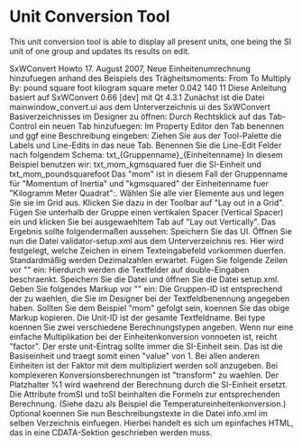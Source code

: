 # Unit Conversion Tool
This unit conversion tool is able to display all present units, one
being the SI unit of one group and updates its results on edit.

SxWConvert Howto
17. August 2007, Neue Einheitenumrechnung hinzufuegen anhand des Beispiels des
    Trägheitsmoments: From To Multiply By: pound square foot kilogram square
meter 0.042 140 11 Diese Anleitung basiert auf SxWConvert 0.66 [dev] mit Qt
4.3.1 Zunächst ist die Datei mainwindow_convert.ui aus dem Unterverzeichnis ui
des SxWConvert Basiverzeichnisses im Designer zu öffnen: Durch Rechtsklick auf
das Tab-Control ein neuen Tab hinzufuegen: Im Property Editor den Tab benennen
und ggf eine Beschreibung eingeben: Ziehen Sie aus der Tool-Palette die Labels
und Line-Edits in das neue Tab. Benennen Sie die Line-Edit Felder nach
folgendem Schema: txt_{Gruppenname}_{Einheitenname} In diesem Beispiel benutzen
wir: txt_mom_kgmsquared fuer die SI-Einheit und txt_mom_poundsquarefoot Das
"mom" ist in diesem Fall der Gruppenname für "Momentum of Inertia" und
"kgmsquared" der Einheitenname fuer "Kilogramm Meter Quadrat":.  Wählen Sie
alle vier Elemente aus und legen Sie sie im Grid aus. Klicken Sie dazu in der
Toolbar auf "Lay out in a Grid".  Fügen Sie unterhalb der Gruppe einen
vertikalen Spacer (Vertical Spacer) ein und klicken Sie bei ausgewaehltem Tab
auf "Lay out Vertically".  Das Ergebnis sollte folgendermaßen aussehen:
Speichern Sie das UI.  Öffnen Sie nun die Datei validator-setup.xml aus dem
Unterverzeichnis res.  Hier wird festgelegt, welche Zeichen in einem
Texteingabefeld vorkommen duerfen. Standardmäßig werden Dezimalzahlen erwartet.
Fügen Sie folgende Zeilen vor "</validator-setup>" ein: <double binding =
"txt_mom_poundsquarefoot" /> <double binding = "txt_mom_kgmsquared" />
Hierdurch werden die Textfelder auf double-Eingaben beschraenkt.  Speichern Sie
die Datei und öffnen Sie die Datei setup.xml.  Geben Sie folgendes Markup vor
"</setup>" ein: <group id="mom"> <unit id="txt_mom_kgmsquared"
type="factor" value="1" /> <unit id="txt_mom_poundsquarefoot" type="factor"
value=".04214011" /> </group> Die Gruppen-ID ist entsprechend der zu waehlen,
die Sie im Designer bei der Textfeldbenennung angegeben haben. Sollten Sie dem
Beispiel "mom" gefolgt sein, koennen Sie das obige Markup kopieren.  Die
Unit-ID ist der gesamte Textfeldname.  Bei type koennen Sie zwei verschiedene
Berechnungstypen angeben. Wenn nur eine einfache Multiplikation bei der
Einheitenkonversion vonnoeten ist, reicht "factor". Der erste unit-Eintrag
sollte immer die SI-Einheit sein. Das ist die Basiseinheit und traegt somit
einen "value" von 1. Bei allen anderen Einheiten ist der Faktor mit dem
multipliziert werden soll anzugeben.  Bei komplexeren Konversionsberechnungen
ist "transform" zu waehlen. Der Platzhalter %1 wird waehrend der Berechnung
durch die SI-Einheit ersetzt. Die Attribute fromSI und toSI beinhalten die
Formeln zur entsprechenden Berechnung. (Siehe dazu als Beispiel die
Temperatureinheitenkonversion.) Optional koennen Sie nun Beschreibungstexte in
die Datei info.xml im selben Verzeichnis einfuegen. Hierbei handelt es sich um
epinfaches HTML, das in eine CDATA-Sektion geschrieben werden muss.
